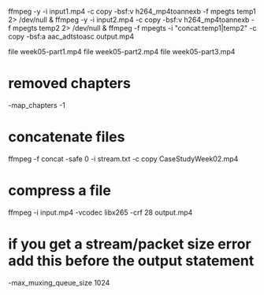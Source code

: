 ffmpeg -y -i input1.mp4 -c copy -bsf:v h264_mp4toannexb -f mpegts temp1 2> /dev/null & ffmpeg -y -i input2.mp4 -c copy -bsf:v h264_mp4toannexb -f mpegts temp2 2> /dev/null & ffmpeg -f mpegts -i "concat:temp1|temp2" -c copy -bsf:a aac_adtstoasc output.mp4


file week05-part1.mp4
file week05-part2.mp4
file week05-part3.mp4



# removed chapters
-map_chapters -1


# concatenate files
ffmpeg -f concat -safe 0 -i stream.txt -c copy CaseStudyWeek02.mp4



# compress a file
 ffmpeg -i input.mp4 -vcodec libx265 -crf 28 output.mp4


# if you get a stream/packet size error add this before the output statement
-max_muxing_queue_size 1024
